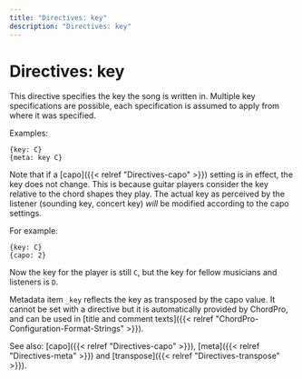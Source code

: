 ```yaml
---
title: "Directives: key"
description: "Directives: key"
---
```


# Directives: key

This directive specifies the key the song is written in. Multiple key specifications are possible, each specification is assumed to apply from where it was specified.

Examples:

    {key: C}
    {meta: key C}

Note that if a [capo]({{< relref "Directives-capo" >}}) setting is in effect, the key does not change. This is because guitar players consider the key relative to the chord shapes they play. The actual key as perceived by the listener (sounding key, concert key) *will* be modified according to the capo settings.

For example:

    {key: C}
    {capo: 2}

Now the key for the player is still `C`, but the key for fellow musicians and listeners is `D`.

Metadata item `_key` reflects the key as transposed by the capo value. It cannot be set with a directive but it is automatically provided by ChordPro, and can be used in [title and comment texts]({{< relref "ChordPro-Configuration-Format-Strings" >}}).

See also: [capo]({{< relref "Directives-capo" >}}), [meta]({{< relref "Directives-meta" >}}) and [transpose]({{< relref "Directives-transpose" >}}).
